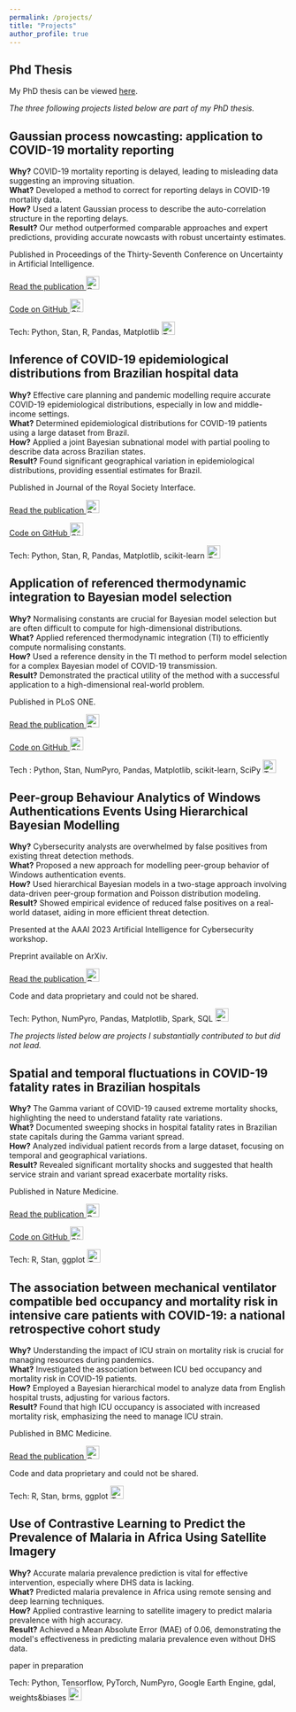 ```yaml
---
permalink: /projects/
title: "Projects"
author_profile: true
---
```


## Phd Thesis
My PhD thesis can be viewed [here](https://github.com/ihawryluk/phd_thesis/blob/main/hawryluk_phd_thesis.pdf).

*The three following projects listed below are part of my PhD thesis.*

## Gaussian process nowcasting: application to COVID-19 mortality reporting

<!-- Updating observations of a signal due to the delays in the measurement process is a common problem in signal processing, with prominent examples in a wide range of fields. An important example of this problem is the nowcasting of COVID-19 mortality: given a stream of reported counts of daily deaths, can we correct for the delays in reporting to paint an accurate picture of the present, with uncertainty? Without this correction, raw data will often mislead by suggesting an improving situation. We present a flexible approach using a latent Gaussian process that is capable of describing the changing auto-correlation structure present in the reporting time-delay surface. This approach also yields robust estimates of uncertainty for the estimated nowcasted numbers of deaths. We test assumptions in model specification such as the choice of kernel or hyper priors, and evaluate model performance on a challenging real dataset from Brazil. Our experiments show that Gaussian process nowcasting performs favourably against both comparable methods, and against a small sample of expert human predictions. Our approach has substantial practical utility in disease modelling — by applying our approach to COVID-19 mortality data from Brazil, where reporting delays are large, we can make informative predictions on important epidemiological quantities such as the current effective reproduction number. -->

**Why?** COVID-19 mortality reporting is delayed, leading to misleading data suggesting an improving situation.  
**What?** Developed a method to correct for reporting delays in COVID-19 mortality data.  
**How?** Used a latent Gaussian process to describe the auto-correlation structure in the reporting delays.  
**Result?** Our method outperformed comparable approaches and expert predictions, providing accurate nowcasts with robust uncertainty estimates.  

Published in Proceedings of the Thirty-Seventh Conference on Uncertainty in Artificial Intelligence.

[Read the publication <img src="https://img.icons8.com/?size=30&id=37917&format=png&color=000000" width="24" height="24" alt="Document"/>](https://proceedings.mlr.press/v161/hawryluk21a.html)

[Code on GitHub <img src="https://img.icons8.com/?size=30&id=AZOZNnY73haj&format=png&color=000000" width="24" height="24" alt="GitHub"/>](https://github.com/ihawryluk/GP_nowcasting)

Tech: Python, Stan, R, Pandas, Matplotlib <img src="https://img.icons8.com/?size=30&id=N5jTjpBKVT8t&format=png&color=000000" width="24" height="24" alt="Tech"/>

## Inference of COVID-19 epidemiological distributions from Brazilian hospital data

<!-- Knowing COVID-19 epidemiological distributions, such as the time from patient admission to death, is directly relevant to effective primary and secondary care planning, and moreover, the mathematical modelling of the pandemic generally. We determine epidemiological distributions for patients hospitalized with COVID-19 using a large dataset (N = 21 000 − 157 000) from the Brazilian Sistema de Informação de Vigilância Epidemiológica da Gripe database. A joint Bayesian subnational model with partial pooling is used to simultaneously describe the 26 states and one federal district of Brazil, and shows significant variation in the mean of the symptom-onset-to-death time, with ranges between 11.2 and 17.8 days across the different states, and a mean of 15.2 days for Brazil. We find strong evidence in favour of specific probability density function choices: for example, the gamma distribution gives the best fit for onset-to-death and the generalized lognormal for onset-to-hospital-admission. Our results show that epidemiological distributions have considerable geographical variation, and provide the first estimates of these distributions in a low and middle-income setting. At the subnational level, variation in COVID-19 outcome timings are found to be correlated with poverty, deprivation and segregation levels, and weaker correlation is observed for mean age, wealth and urbanicity. -->

**Why?** Effective care planning and pandemic modelling require accurate COVID-19 epidemiological distributions, especially in low and middle-income settings.  
**What?** Determined epidemiological distributions for COVID-19 patients using a large dataset from Brazil.  
**How?** Applied a joint Bayesian subnational model with partial pooling to describe data across Brazilian states.  
**Result?** Found significant geographical variation in epidemiological distributions, providing essential estimates for Brazil.  

Published in Journal of the Royal Society Interface.

[Read the publication <img src="https://img.icons8.com/?size=30&id=37917&format=png&color=000000" width="24" height="24" alt="Document"/>](https://royalsocietypublishing.org/doi/10.1098/rsif.2020.0596)

[Code on GitHub <img src="https://img.icons8.com/?size=30&id=AZOZNnY73haj&format=png&color=000000" width="24" height="24" alt="GitHub"/>](https://github.com/mrc-ide/Brazil_COVID19_distributions)

Tech: Python, Stan, R, Pandas, Matplotlib, scikit-learn <img src="https://img.icons8.com/?size=30&id=N5jTjpBKVT8t&format=png&color=000000" width="24" height="24" alt="Tech"/>

## Application of referenced thermodynamic integration to Bayesian model selection

<!-- Evaluating normalising constants is important across a range of topics in statistical learning, notably Bayesian model selection. However, in many realistic problems this involves the integration of analytically intractable, high-dimensional distributions, and therefore requires the use of stochastic methods such as thermodynamic integration (TI). In this paper we apply a simple but under-appreciated variation of the TI method, here referred to as referenced TI, which computes a single model’s normalising constant in an efficient way by using a judiciously chosen reference density. The advantages of the approach and theoretical considerations are set out, along with pedagogical 1 and 2D examples. The approach is shown to be useful in practice when applied to a real problem —to perform model selection for a semi-mechanistic hierarchical Bayesian model of COVID-19 transmission in South Korea involving the integration of a 200D density. -->

**Why?** Normalising constants are crucial for Bayesian model selection but are often difficult to compute for high-dimensional distributions.  
**What?** Applied referenced thermodynamic integration (TI) to efficiently compute normalising constants.  
**How?** Used a reference density in the TI method to perform model selection for a complex Bayesian model of COVID-19 transmission.  
**Result?** Demonstrated the practical utility of the method with a successful application to a high-dimensional real-world problem.  

Published in PLoS ONE.

[Read the publication <img src="https://img.icons8.com/?size=30&id=37917&format=png&color=000000" width="24" height="24" alt="Document"/>](https://doi.org/10.1371/journal.pone.0289889)

[Code on GitHub <img src="https://img.icons8.com/?size=30&id=AZOZNnY73haj&format=png&color=000000" width="24" height="24" alt="GitHub"/>](https://github.com/mrc-ide/referenced-TI)

Tech : Python, Stan, NumPyro, Pandas, Matplotlib, scikit-learn, SciPy <img src="https://img.icons8.com/?size=30&id=N5jTjpBKVT8t&format=png&color=000000" width="24" height="24" alt="Tech"/>

## Peer-group Behaviour Analytics of Windows Authentications Events Using Hierarchical Bayesian Modelling

<!-- Cyber-security analysts face an increasingly large number of alerts received on any given day. This is mainly due to the low precision of many existing methods to detect threats, producing a substantial number of false positives. Usually, several signature-based and statistical anomaly detectors are implemented within a computer network to detect threats. Recent efforts in User and Entity Behaviour Analytics modelling shed a light on how to reduce the burden on Security Operations Centre analysts through a better understanding of peer-group behaviour. Statistically, the challenge consists of accurately grouping users with similar behaviour, and then identifying those who deviate from their peers. This work proposes a new approach for peer-group behaviour modelling of Windows authentication events, using principles from hierarchical Bayesian models. This is a two-stage approach where in the first stage, peer-groups are formed based on a data-driven method, given the user's individual authentication pattern. In the second stage, the counts of users authenticating to different entities are aggregated by an hour and modelled by a Poisson distribution, taking into account seasonality components and hierarchical principles. Finally, we compare grouping users based on their human resources records against the data-driven methods and provide empirical evidence about alert reduction on a real-world authentication data set from a large enterprise network. -->

**Why?** Cybersecurity analysts are overwhelmed by false positives from existing threat detection methods.  
**What?** Proposed a new approach for modelling peer-group behavior of Windows authentication events.  
**How?** Used hierarchical Bayesian models in a two-stage approach involving data-driven peer-group formation and Poisson distribution modeling.  
**Result?** Showed empirical evidence of reduced false positives on a real-world dataset, aiding in more efficient threat detection.  

Presented at the AAAI 2023 Artificial Intelligence for Cybersecurity workshop.

Preprint available on ArXiv.

[Read the publication <img src="https://img.icons8.com/?size=30&id=37917&format=png&color=000000" width="24" height="24" alt="Document"/>](https://arxiv.org/abs/2209.09769)

Code and data proprietary and could not be shared.

Tech: Python, NumPyro, Pandas, Matplotlib, Spark, SQL <img src="https://img.icons8.com/?size=30&id=N5jTjpBKVT8t&format=png&color=000000" width="24" height="24" alt="Tech"/>




*The projects listed below are projects I substantially contributed to but did not lead.*




## Spatial and temporal fluctuations in COVID-19 fatality rates in Brazilian hospitals

<!-- The severe acute respiratory syndrome coronavirus 2 (SARS-CoV-2) Gamma variant of concern has spread rapidly across Brazil since late 2020, causing substantial infection and death waves. Here we used individual-level patient records after hospitalization with suspected or confirmed coronavirus disease 2019 (COVID-19) between 20 January 2020 and 26 July 2021 to document temporary, sweeping shocks in hospital fatality rates that followed the spread of Gamma across 14 state capitals, during which typically more than half of hospitalized patients aged 70 years and older died. We show that such extensive shocks in COVID-19 in-hospital fatality rates also existed before the detection of Gamma, but that they were less synchronized and less intense. We document the persistence of above-baseline hospital fatality rates for Gamma across sex, age, comorbidities and hospital regions and identify extensive changes in fatality rates for non-COVID-19 acute respiratory distress syndrome and sepsis, indicating a substantial breakdown of healthcare services. Our findings suggest that transient extreme mortality shocks can occur when health services are strained and that this risk can be exacerbated by the presence of variants of concern. Our results emphasize the need for effective measures
 to minimize population-wide mortality and morbidity caused by highly transmissible and deadly pathogens such as SARS-CoV-2, especially in low- and middle-income countries.
 -->

 **Why?** The Gamma variant of COVID-19 caused extreme mortality shocks, highlighting the need to understand fatality rate variations.  
**What?** Documented sweeping shocks in hospital fatality rates in Brazilian state capitals during the Gamma variant spread.  
**How?** Analyzed individual patient records from a large dataset, focusing on temporal and geographical variations.  
**Result?** Revealed significant mortality shocks and suggested that health service strain and variant spread exacerbate mortality risks.  

Published in Nature Medicine.

[Read the publication <img src="https://img.icons8.com/?size=30&id=37917&format=png&color=000000" width="24" height="24" alt="Document"/>](https://www.nature.com/articles/s41591-022-01807-1)

[Code on GitHub <img src="https://img.icons8.com/?size=30&id=AZOZNnY73haj&format=png&color=000000" width="24" height="24" alt="GitHub"/>](https://github.com/CADDE-CENTRE/covid19_brazil_hfr)

Tech: R, Stan, ggplot <img src="https://img.icons8.com/?size=30&id=N5jTjpBKVT8t&format=png&color=000000" width="24" height="24" alt="Tech"/>

## The association between mechanical ventilator compatible bed occupancy and mortality risk in intensive care patients with COVID-19: a national retrospective cohort study

<!-- The literature paints a complex picture of the association between mortality risk and ICU strain. In this study, we sought to determine if there is an association between mortality risk in intensive care units (ICU) and occupancy of beds compatible with mechanical ventilation, as a proxy for strain. A national retrospective observational cohort study of 89 English hospital trusts (i.e. groups of hospitals functioning as single operational units). Seven thousand one hundred thirty-three adults admitted to an ICU in England between 2 April and 1 December, 2020 (inclusive), with presumed or confirmed COVID-19, for whom data was submitted to the national surveillance programme and met study inclusion criteria. A Bayesian hierarchical approach was used to model the association between hospital trust level (mechanical ventilation compatible), bed occupancy, and in-hospital all-cause mortality. Results were adjusted for unit characteristics (pre-pandemic size), individual patient-level demographic characteristics (age, sex, ethnicity, deprivation index, time-to-ICU admission), and recorded chronic comorbidities (obesity, diabetes, respiratory disease, liver disease, heart disease, hypertension, immunosuppression, neurological disease, renal disease). One hundred thirty-five thousand six hundred patient days were observed, with a mortality rate of 19.4 per 1000 patient days. Adjusting for patient-level factors, mortality was higher for admissions during periods of high occupancy (> 85% occupancy versus the baseline of 45 to 85%) [OR 1.23 (95% posterior credible interval (PCI): 1.08 to 1.39)]. In contrast, mortality was decreased for admissions during periods of low occupancy (< 45% relative to the baseline) [OR 0.83 (95% PCI 0.75 to 0.94)]. Increasing occupancy of beds compatible with mechanical ventilation, a proxy for operational strain, is associated with a higher mortality risk for individuals admitted to ICU. Further research is required to establish if this is a causal relationship or whether it reflects strain on other operational factors such as staff. If causal, the result highlights the importance of strategies to keep ICU occupancy low to mitigate the impact of this type of resource saturation. -->

**Why?** Understanding the impact of ICU strain on mortality risk is crucial for managing resources during pandemics.  
**What?** Investigated the association between ICU bed occupancy and mortality risk in COVID-19 patients.  
**How?** Employed a Bayesian hierarchical model to analyze data from English hospital trusts, adjusting for various factors.  
**Result?** Found that high ICU occupancy is associated with increased mortality risk, emphasizing the need to manage ICU strain.  

Published in BMC Medicine.

[Read the publication <img src="https://img.icons8.com/?size=30&id=37917&format=png&color=000000" width="24" height="24" alt="Document"/>](https://doi.org/10.1186/s12916-021-02096-0)

Code and data proprietary and could not be shared.

Tech: R, Stan, brms, ggplot <img src="https://img.icons8.com/?size=30&id=N5jTjpBKVT8t&format=png&color=000000" width="24" height="24" alt="Tech"/>

## Use of Contrastive Learning to Predict the Prevalence of Malaria in Africa Using Satellite Imagery

<!-- In 2021, there were 247 million malaria cases globally, with the majority of cases in sub-Saharan Africa. Currently, the prevalence of malaria in sub-Saharan Africa is calculated with the help of Demographic Health Surveys (DHS). Using remote sensing combined with unsupervised deep learning techniques can help effectively predict the prevalence of malaria, using geographical features like forest cover, proximity to water, urban density and much more. Contrastive learning is an unsupervised deep learning technique which can learn effective representations of satellite imagery. With the help of contrastive learning, we achieve malaria prevalence prediction with a Mean Absolute Error (MAE) of 0.06 in African countries, over a period of 20 years. Even for years and places where no DHS data exists, the deep learning model is able to predict malaria prevalence based on the representation of images learned. The deep learning model is benchmarked against handcrafted covariates used until now to predict the prevalence of malaria from the DHS data. It is found that the deep learning contrastive model learns effective representation of malaria spread and provides a better accuracy for predicting malaria prevalence. -->

**Why?** Accurate malaria prevalence prediction is vital for effective intervention, especially where DHS data is lacking.  
**What?** Predicted malaria prevalence in Africa using remote sensing and deep learning techniques.  
**How?** Applied contrastive learning to satellite imagery to predict malaria prevalence with high accuracy.  
**Result?** Achieved a Mean Absolute Error (MAE) of 0.06, demonstrating the model's effectiveness in predicting malaria prevalence even without DHS data.

paper in preparation

Tech: Python, Tensorflow, PyTorch, NumPyro, Google Earth Engine, gdal, weights&biases <img src="https://img.icons8.com/?size=30&id=N5jTjpBKVT8t&format=png&color=000000" width="24" height="24" alt="Tech"/>
